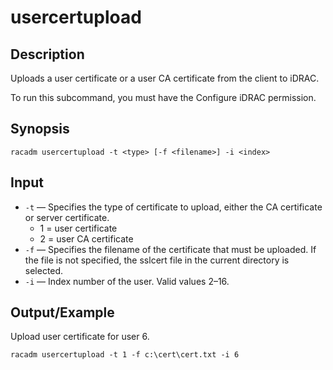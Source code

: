 # usercertupload

## Description

Uploads a user certificate or a user CA certificate from the client to iDRAC.

To run this subcommand, you must have the Configure iDRAC permission.

## Synopsis

```
racadm usercertupload -t <type> [-f <filename>] -i <index>
```

## Input

- `-t` — Specifies the type of certificate to upload, either the CA certificate or server certificate.
  - 1 = user certificate
  - 2 = user CA certificate
- `-f` — Specifies the filename of the certificate that must be uploaded. If the file is not specified, the sslcert file in the current directory is selected.
- `-i` — Index number of the user. Valid values 2–16.

## Output/Example

Upload user certificate for user 6.

```
racadm usercertupload -t 1 -f c:\cert\cert.txt -i 6
```
